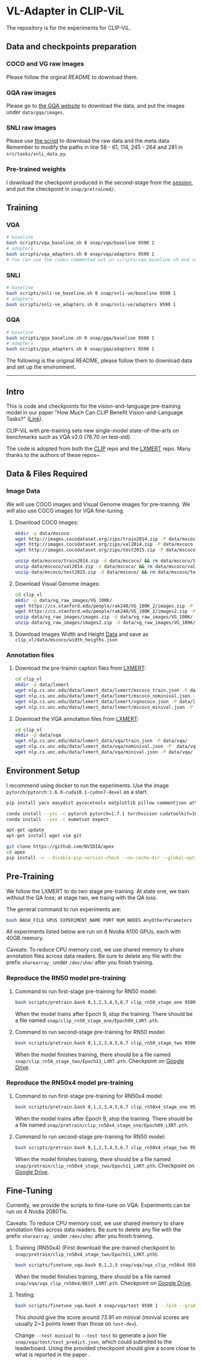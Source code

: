 # VL-Adapter in CLIP-ViL

The repository is for the experiments for CLIP-ViL.


## Data and checkpoints preparation

### COCO and VG raw images
Please follow the orginal README to download them.

### GQA raw images
Please go to [the GQA website](https://cs.stanford.edu/people/dorarad/gqa/download.html) to download the data, and put the images under `data/gqa/images`.

### SNLI raw images
Please use [the script](https://github.com/ChenRocks/UNITER/blob/master/scripts/download_ve.sh) to download the raw data and the meta data. Remember to modify the paths in line 58 - 61, 114, 245 - 264 and 281 in `src/tasks/snli_data.py`.


### Pre-trained weights

I download the checkpoint produced in the second-stage from the [session](#reproduce-the-rn50x4-model-pre-training), and put the checkpoint in `snap/pretrained/`.


## Training

### VQA
```bash
# baseline
bash scripts/vqa_baseline.sh 0 snap/vqa/baseline 9590 1
# adapters
bash scripts/vqa_adapters.sh 0 snap/vqa/adapters 9590 1
# You can use the codes commented out in scripts/vqa_baseline.sh and scripts/vqa_adapters.sh to generate the predictions on test data with the trained model.
```

### SNLI
```bash
# baseline
bash scripts/snli-ve_baseline.sh 0 snap/snli-ve/baseline 9590 1
# adapters
bash scripts/snli-ve_adapters.sh 0 snap/snli-ve/adapters 9590 1
```

### GQA
```bash
# baseline
bash scripts/gqa_baseline.sh 0 snap/gqa/baseline 9590 1
# adapters
bash scripts/gqa_adapters.sh 0 snap/gqa/adapters 9590 1
```

The following is the original README, please follow them to download data and set up the environment.

---

## Intro
This is code and checkpoints for the vision-and-language pre-training model in our paper "How Much Can CLIP Benefit Vision-and-Language Tasks?" ([Link](https://arxiv.org/abs/2107.06383)).

CLIP-ViL with pre-training sets new single-model state-of-the-arts on benchmarks such as VQA v2.0 (76.70 on test-std).

The code is adopted from both the [CLIP](https://github.com/openai/CLIP) repo and the [LXMERT](https://github.com/airsplay/lxmert) repo. Many thanks to the authors of these repos~


## Data & Files Required

### Image Data
We will use COCO images and Visual Genome images for pre-training. We will also use COCO images for VQA fine-tuning.

1. Download COCO images:
    ```bash
    mkdir -p data/mscoco
    wget http://images.cocodataset.org/zips/train2014.zip -P data/mscoco
    wget http://images.cocodataset.org/zips/val2014.zip -P data/mscoco
    wget http://images.cocodataset.org/zips/test2015.zip -P data/mscoco

    unzip data/mscoco/train2014.zip -d data/mscoco/ && rm data/mscoco/train2014.zip
    unzip data/mscoco/val2014.zip -d data/mscoco/ && rm data/mscoco/val2014.zip
    unzip data/mscoco/test2015.zip -d data/mscoco/ && rm data/mscoco/test2015.zip
    ```

2. Download Visual Genome images:
    ```bash
    cd clip_vl
    mkdir -p data/vg_raw_images/VG_100K/
    wget https://cs.stanford.edu/people/rak248/VG_100K_2/images.zip -P data/vg_raw_images
    wget https://cs.stanford.edu/people/rak248/VG_100K_2/images2.zip -P data/vg_raw_images
    unzip data/vg_raw_images/images.zip -d data/vg_raw_images/VG_100K/
    unzip data/vg_raw_images/images2.zip -d data/vg_raw_images/VG_100K/
    ```

3. Download Images Width and Height [Data](https://drive.google.com/file/d/1i7NbLQ-j3edv3zjFwX7paudkYPPtUdy4/view?usp=sharing) and save as `clip_vl/data/mscoco/width_heigths.json`


### Annotation files

1. Download the pre-trainin caption files from [LXMERT](https://github.com/airsplay/lxmert):

    ```bash
    cd clip_vl
    mkdir -p data/lxmert
    wget nlp.cs.unc.edu/data/lxmert_data/lxmert/mscoco_train.json -P data/lxmert/
    wget nlp.cs.unc.edu/data/lxmert_data/lxmert/mscoco_nominival.json -P data/lxmert/
    wget nlp.cs.unc.edu/data/lxmert_data/lxmert/vgnococo.json -P data/lxmert/
    wget nlp.cs.unc.edu/data/lxmert_data/lxmert/mscoco_minival.json -P data/lxmert/
    ```

2. Download the VQA annotation files from [LXMERT](https://github.com/airsplay/lxmert):

    ```bash
    cd clip_vl
    mkdir -p data/vqa
    wget nlp.cs.unc.edu/data/lxmert_data/vqa/train.json -P data/vqa/
    wget nlp.cs.unc.edu/data/lxmert_data/vqa/nominival.json -P  data/vqa/
    wget nlp.cs.unc.edu/data/lxmert_data/vqa/minival.json -P data/vqa/
    ```


## Environment Setup
I recommend using docker to run the experiments. Use the image `pytorch/pytorch:1.6.0-cuda10.1-cudnn7-devel` as a start. 

```bash
pip install yacs easydict pycocotools matplotlib pillow commentjson attrdict boto3 h5py requests scikit-learn ftfy regex tqdm ml_collections transformers==3.3.1 msgpack lz4 msgpack_numpy lmdb

conda install --yes -c pytorch pytorch=1.7.1 torchvision cudatoolkit=10.1
conda install --yes -c eumetsat expect

apt-get update
apt-get install wget vim git

git clone https://github.com/NVIDIA/apex
cd apex
pip install -v --disable-pip-version-check --no-cache-dir --global-option="--cpp_ext" --global-option="--cuda_ext" ./
```

## Pre-Training
We follow the LXMERT to do two stage pre-training. At state one, we train without the QA loss; at stage two, we traing with the QA loss.

The general command to run experiments are:
```bash
bash BASH_FILE GPUS EXPERIMENT_NAME PORT NUM_NODES AnyOtherParameters
```

All experiments listed below are run on 8 Nvidia A100 GPUs, each with 40GB memory. 

Caveats: 
To reduce CPU memory cost, we use shared memory to share annotation files across data readers. Be sure to delete any file with the prefix `sharearray_` under `/dev/shm/` after you finish training.

### Reproduce the RN50 model pre-training
1. Command to run first-stage pre-training for RN50 model:
    ```bash
    bash scripts/pretrain.bash 0,1,2,3,4,5,6,7 clip_rn50_stage_one 9590 8 --fp16 --gradient_accumulation_steps 2 --batchSize 32 --lr 1e-4 --aspect_ratio_group_factor 5 --add_zero_padding --compress_data --warmup_ratio 0.025 --report_step 200 --numWorkers 20 --train mscoco_train,mscoco_nominival,vgnococo --epochs 20 --sub_sampling --sub_feat_num 100 --schedule 12,17 --use_separate_optimizer_for_visual --sgd_lr 0.003 --sgd_momentum 0.0 --use_positional_embedding
    ```
    When the model trains after Epoch 9, stop the training. There should be a file named `snap/clip_rn50_stage_one/Epoch09_LXRT.pth`.

2. Command to run second-stage pre-training for RN50 model:
    ```bash
    bash scripts/pretrain.bash 0,1,2,3,4,5,6,7 clip_rn50_stage_two 9590 8 --fp16 --gradient_accumulation_steps 2 --batchSize 32 --lr 5e-5 --aspect_ratio_group_factor 5 --add_zero_padding --compress_data --warmup_ratio 0.025 --report_step 200 --numWorkers 20 --train mscoco_train,mscoco_nominival,vgnococo --epochs 11 --sub_sampling --sub_feat_num 100 --schedule 4,8 --use_separate_optimizer_for_visual --sgd_lr 0.003 --sgd_momentum 0.0 --use_positional_embedding --load snap/pretrain/clip_rn50_stage_one/Epoch09 --not_load_scheduler --taskQA --not_load_adam_optimizer
    ```
    When the model finishes training, there should be a file named `snap/clip_rn50_stage_two/Epoch11_LXRT.pth`. Checkpoint on [Google Drive](https://drive.google.com/file/d/1wi57oVOCP6gyf0MoRfu-hoOyyqLSHndA/view?usp=sharing).


### Reproduce the RN50x4 model pre-training
1. Command to run first-stage pre-training for RN50x4 model:
    ```bash
    bash scripts/pretrain.bash 0,1,2,3,4,5,6,7 clip_rn50x4_stage_one 9590 8 --fp16 --gradient_accumulation_steps 2 --batchSize 30 --lr 5e-5 --aspect_ratio_group_factor 5 --add_zero_padding --compress_data --warmup_ratio 0.025 --report_step 200 --numWorkers 20 --train mscoco_train,mscoco_nominival,vgnococo --epochs 20 --sub_sampling --sub_feat_num 100 --schedule 12,17 --use_separate_optimizer_for_visual --sgd_lr 0.003 --sgd_momentum 0.0 --use_positional_embedding --clip_model_name RN50x4
    ```
    When the model trains after Epoch 9, stop the training. There should be a file named `snap/pretrain/clip_rn50x4_stage_one/Epoch09_LXRT.pth`.


2. Command to run second-stage pre-training for RN50 model:
    ```bash
    bash scripts/pretrain.bash 0,1,2,3,4,5,6,7 clip_rn50x4_stage_two 9590 8 --fp16 --gradient_accumulation_steps 2 --batchSize 30 --lr 2.75e-5 --aspect_ratio_group_factor 5 --add_zero_padding --compress_data --warmup_ratio 0.025 --report_step 200 --numWorkers 20 --train mscoco_train,mscoco_nominival,vgnococo --epochs 11 --sub_sampling --sub_feat_num 100 --schedule 4,9 --use_separate_optimizer_for_visual --sgd_lr 0.003 --sgd_momentum 0.0 --use_positional_embedding --load snap/pretrain/clip_rn50x4_stage_one/Epoch09 --not_load_scheduler --taskQA --not_load_adam_optimizer
    ```
    When the model finishes training, there should be a file named `snap/pretrain/clip_rn50x4_stage_two/Epoch11_LXRT.pth`. Checkpoint on [Google Drive](https://drive.google.com/file/d/1cbulHZS-dDk9DpWyUhiC2SqX9BJlrdxP/view?usp=sharing).


## Fine-Tuning

Currently, we provide the scripts to fine-tune on VQA. Experiments can be run on 4 Nvidia 2080Tis.

Caveats: 
To reduce CPU memory cost, we use shared memory to share annotation files across data readers. Be sure to delete any file with the prefix `sharearray_` under `/dev/shm/` after you finish training.

1. Training (RN50x4) (First download the pre-trained checkpoint to `snap/pretrain/clip_rn50x4_stage_two/Epoch11_LXRT.pth`):
    ```bash
    bash scripts/finetune_vqa.bash 0,1,2,3 snap/vqa/vqa_clip_rn50x4 9590 4 --fp16 --gradient_accumulation_steps 8 --batchSize 8 --lr 5e-5 --loss_scale 500 --warmup_ratio 0.05 --report_step 400 --use_separate_optimizer_for_visual --sgd_lr 0.001 --sgd_momentum 0.0 --epoch 5 --schedule 2 --use_positional_embedding --pos_num 25 --clip_model_name RN50x4 --loadLXMERTQA snap/pretrain/clip_rn50x4_stage_two/Epoch11
    ```
    When the model finishes training, there should be a file named `snap/vqa/vqa_clip_rn50x4/BEST_LXRT.pth`. Checkpoint on [Google Drive](https://drive.google.com/file/d/1c1DMNRow5aNRgQVrCc6Z0p3EdVVWfiT5/view?usp=sharing).


2. Testing:
    ```bash
    bash scripts/finetune_vqa.bash 4 snap/vqa/test 9590 1 --fp16 --gradient_accumulation_steps 8 --batchSize 8 --lr 5e-5 --loss_scale 500 --warmup_ratio 0.05 --report_step 400 --use_separate_optimizer_for_visual --sgd_lr 0.001 --sgd_momentum 0.0 --epoch 5 --schedule 2 --use_positional_embedding --pos_num 25 --clip_model_name RN50x4 --load snap/vqa/vqa_clip_rn50x4/BEST --test minival
    ```
    This should give the score around 73.91 on minival (minival scores are usually 2~3 points lower than those on `test-dev`).

    Change `--test minival` to `--test test` to generate a json file `snap/vqa/test/test_predict.json`, which could submited to the leaderboard. Using the provided checkpoint should give a score close to what is reported in the paper .